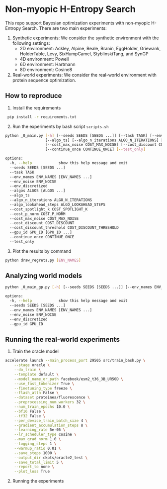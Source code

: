 # Non-myopic H-Entropy Search

This repo support Bayesian optimization experiments with non-myopic H-Entropy Search. There are two main experiments:
1. Synthetic experiments: We consider the synthetic environment with the following settings:
    - 2D environment: Ackley, Alpine, Beale, Branin, EggHolder, Griewank, HolderTable, Levy, SixHumpCamel,  StyblinskiTang, and SynGP
    - 4D environment: Powell
    - 6D environment: Hartmann
    - 8D environment: Cosine8
2. Real-world experiments: We consider the real-world environment with protein sequence optimization.

## How to reproduce
1. Install the requirements
```bash
 pip install -r requirements.txt
 ```
2. Run the experiments by bash script `scripts.sh`
```bash
python _0_main.py [-h] [--seeds SEEDS [SEEDS ...]] [--task TASK] [--env_names ENV_NAMES [ENV_NAMES ...]] [--env_noise ENV_NOISE] [--env_discretized] [--algos ALGOS [ALGOS ...]]
                  [--algo_ts] [--algo_n_iterations ALGO_N_ITERATIONS] [--algo_lookahead_steps ALGO_LOOKAHEAD_STEPS] [--cost_spotlight_k COST_SPOTLIGHT_K] [--cost_p_norm COST_P_NORM]
                  [--cost_max_noise COST_MAX_NOISE] [--cost_discount COST_DISCOUNT] [--cost_discount_threshold COST_DISCOUNT_THRESHOLD] [--gpu_id GPU_ID [GPU_ID ...]]
                  [--continue_once CONTINUE_ONCE] [--test_only]

options:
  -h, --help            show this help message and exit
  --seeds SEEDS [SEEDS ...]
  --task TASK
  --env_names ENV_NAMES [ENV_NAMES ...]
  --env_noise ENV_NOISE
  --env_discretized
  --algos ALGOS [ALGOS ...]
  --algo_ts
  --algo_n_iterations ALGO_N_ITERATIONS
  --algo_lookahead_steps ALGO_LOOKAHEAD_STEPS
  --cost_spotlight_k COST_SPOTLIGHT_K
  --cost_p_norm COST_P_NORM
  --cost_max_noise COST_MAX_NOISE
  --cost_discount COST_DISCOUNT
  --cost_discount_threshold COST_DISCOUNT_THRESHOLD
  --gpu_id GPU_ID [GPU_ID ...]
  --continue_once CONTINUE_ONCE
  --test_only
```
3. Plot the results by command
```bash
python draw_regrets.py [ENV_NAMES]
```

## Analyzing world models
```bash
python _0_main_gp.py [-h] [--seeds SEEDS [SEEDS ...]] [--env_names ENV_NAMES [ENV_NAMES ...]] [--env_noise ENV_NOISE] [--env_discretized] [--gpu_id GPU_ID]

options:
  -h, --help            show this help message and exit
  --seeds SEEDS [SEEDS ...]
  --env_names ENV_NAMES [ENV_NAMES ...]
  --env_noise ENV_NOISE
  --env_discretized
  --gpu_id GPU_ID
```

## Running the real-world experiments
1. Train the oracle model
```bash
accelerate launch --main_process_port 29505 src/train_bash.py \
    --stage oracle \
    --do_train \
    --template default \
    --model_name_or_path facebook/esm2_t36_3B_UR50D \
    --use_fast_tokenizer True \
    --finetuning_type freeze \
    --flash_attn False \
    --dataset proteinea/fluorescence \
    --preprocessing_num_workers 32 \
    --num_train_epochs 10.0 \
    --bf16 False \
    --tf32 False \
    --per_device_train_batch_size 4 \
    --gradient_accumulation_steps 8 \
    --learning_rate 5e-05 \
    --lr_scheduler_type cosine \
    --max_grad_norm 1.0 \
    --logging_steps 1 \
    --warmup_ratio 0.01 \
    --save_steps 1000 \
    --output_dir ckpts/oracle2_test \
    --save_total_limit 5 \
    --report_to none \
    --plot_loss True
```
2. Running the experiments
```bash
```